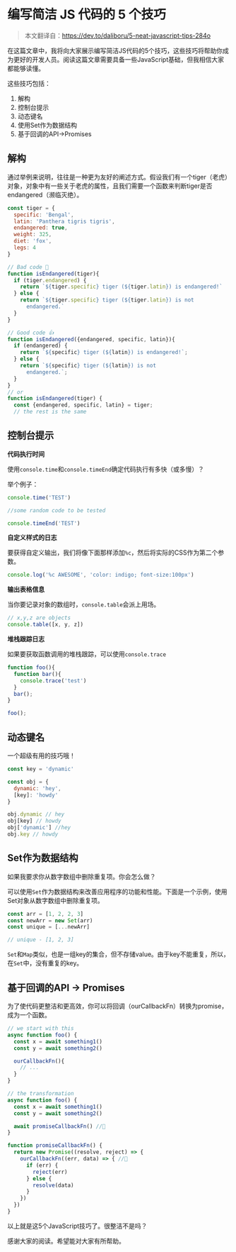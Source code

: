 # 编写简洁 JS 代码的 5 个技巧

> 本文翻译自：https://dev.to/daliboru/5-neat-javascript-tips-284o

在这篇文章中，我将向大家展示编写简洁JS代码的5个技巧，这些技巧将帮助你成为更好的开发人员。阅读这篇文章需要具备一些JavaScript基础，但我相信大家都能够读懂。

这些技巧包括：

1. 解构
2. 控制台提示
3. 动态键名
4. 使用Set作为数据结构
5. 基于回调的API->Promises

## 解构

通过举例来说明，往往是一种更为友好的阐述方式。假设我们有一个tiger（老虎）对象，对象中有一些关于老虎的属性，且我们需要一个函数来判断tiger是否endangered（濒临灭绝）。

```javascript
const tiger = {
  specific: 'Bengal',
  latin: 'Panthera tigris tigris',
  endangered: true,
  weight: 325,
  diet: 'fox',
  legs: 4
}

// Bad code 💩
function isEndangered(tiger){
  if (tiger.endangered) {
    return `${tiger.specific} tiger (${tiger.latin}) is endangered!`
  } else {
    return `${tiger.specific} tiger (${tiger.latin}) is not 
      endangered.`
  }  
}

// Good code 👍
function isEndangered({endangered, specific, latin}){
  if (endangered) {
    return `${specific} tiger (${latin}) is endangered!`;
  } else {
    return `${specific} tiger (${latin}) is not 
      endangered.`;
  }  
}
// or 
function isEndangered(tiger) {
  const {endangered, specific, latin} = tiger;
  // the rest is the same
```

## 控制台提示

**代码执行时间**

使用`console.time`和`console.timeEnd`确定代码执行有多快（或多慢）？

举个例子：

```javascript
console.time('TEST')

//some random code to be tested

console.timeEnd('TEST')
```

**自定义样式的日志**

要获得自定义输出，我们将像下面那样添加`%c`，然后将实际的CSS作为第二个参数。

```javascript
console.log('%c AWESOME', 'color: indigo; font-size:100px')
```

**输出表格信息**

当你要记录对象的数组时，`console.table`会派上用场。

```javascript
// x,y,z are objects
console.table([x, y, z])
```

**堆栈跟踪日志**

如果要获取函数调用的堆栈跟踪，可以使用`console.trace`

```javascript
function foo(){
  function bar(){
    console.trace('test')
  }
  bar();
}

foo();
```

## 动态键名

一个超级有用的技巧哦！

```javascript
const key = 'dynamic'

const obj = {
  dynamic: 'hey',
  [key]: 'howdy'
}

obj.dynamic // hey
obj[key] // howdy
obj['dynamic'] //hey
obj.key // howdy
```

## Set作为数据结构

如果我要求你从数字数组中删除重复项。你会怎么做？

可以使用`Set`作为数据结构来改善应用程序的功能和性能。下面是一个示例，使用Set对象从数字数组中删除重复项。

```javascript
const arr = [1, 2, 2, 3]
const newArr = new Set(arr)
const unique = [...newArr]

// unique - [1, 2, 3]
```

`Set`和`Map`类似，也是一组key的集合，但不存储value。由于key不能重复，所以，在`Set`中，没有重复的key。

## 基于回调的API -> Promises

为了使代码更整洁和更高效，你可以将回调（ourCallbackFn）转换为promise，成为一个函数。

```javascript
// we start with this 
async function foo() {
  const x = await something1()
  const y = await something2()

  ourCallbackFn(){
    // ...
  }
}

// the transformation
async function foo() {
  const x = await something1()
  const y = await something2()

  await promiseCallbackFn() //👀
}

function promiseCallbackFn() {
  return new Promise((resolve, reject) => {
    ourCallbackFn((err, data) => { //👀
      if (err) {
        reject(err)
      } else {
        resolve(data)
      }
    })
  })
}
```

以上就是这5个JavaScript技巧了。很整洁不是吗？

感谢大家的阅读。希望能对大家有所帮助。